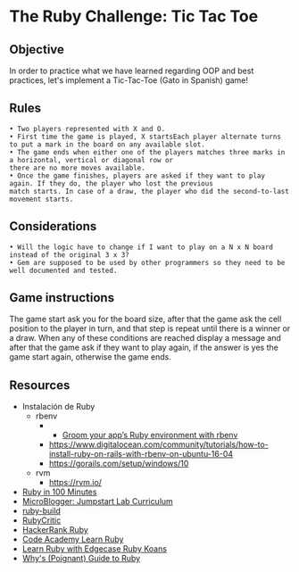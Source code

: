 # The Ruby Challenge: Tic Tac Toe

## Objective

In order to practice what we have learned regarding OOP and best practices, let's implement a Tic-Tac-Toe (Gato in Spanish) game!

## Rules
    • Two players represented with X and O.
    • First time the game is played, X startsEach player alternate turns to put a mark in the board on any available slot.
    • The game ends when either one of the players matches three marks in a horizontal, vertical or diagonal row or 
    there are no more moves available.
    • Once the game finishes, players are asked if they want to play again. If they do, the player who lost the previous 
    match starts. In case of a draw, the player who did the second-to-last movement starts.

## Considerations
    • Will the logic have to change if I want to play on a N x N board instead of the original 3 x 3?
    • Gem are supposed to be used by other programmers so they need to be well documented and tested.

## Game instructions 

The game start ask you for the board size, after that the game ask the cell position to the player in turn, and that step is repeat
until there is a winner or a draw. When any of these conditions are reached display a message and after that the game ask if they want
to play again, if the answer is yes the game start again, otherwise the game ends.

## Resources
- Instalación de Ruby 
    - rbenv
        -  - [Groom your app’s Ruby environment with rbenv](https://github.com/rbenv/rbenv)
        - https://www.digitalocean.com/community/tutorials/how-to-install-ruby-on-rails-with-rbenv-on-ubuntu-16-04
        - https://gorails.com/setup/windows/10
    - rvm
        - https://rvm.io/
 - [Ruby in 100 Minutes](http://tutorials.jumpstartlab.com/projects/ruby_in_100_minutes.html)
 - [MicroBlogger: Jumpstart Lab Curriculum](http://tutorials.jumpstartlab.com/projects/microblogger.html)
 - [ruby-build](https://github.com/rbenv/ruby-build#readme)
 - [RubyCritic](https://github.com/whitesmith/rubycritic)
 - [HackerRank Ruby](https://www.hackerrank.com/domains/ruby?filters%5Bsubdomains%5D%5B%5D=ruby-tutorials)
 - [Code Academy Learn Ruby](https://www.codecademy.com/learn/learn-ruby)
 - [Learn Ruby with Edgecase Ruby Koans](http://rubykoans.com/)
 - [Why's (Poignant) Guide to Ruby](https://poignant.guide/) 
